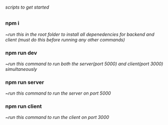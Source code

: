 ###### scripts to get started
### npm i
*~run this in the root folder to install all depenedencies for backend and client (must do this before running any other commands)*
### npm run dev
*~run this command to run both the server(port 5000) and client(port 3000) simultaneously* 
### npm run server
*~run this command to run the server on port 5000*
### npm run client
*~run this command to run the client on port 3000*


